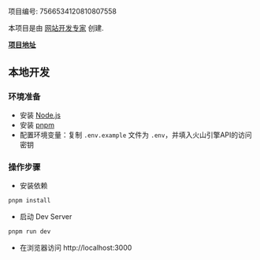 # 

项目编号: 7566534120810807558

本项目是由 [网站开发专家](https://space.coze.cn/) 创建.

[**项目地址**](https://space.coze.cn/task/7566534120810807558)

## 本地开发

### 环境准备

- 安装 [Node.js](https://nodejs.org/en)
- 安装 [pnpm](https://pnpm.io/installation)
- 配置环境变量：复制 `.env.example` 文件为 `.env`，并填入火山引擎API的访问密钥

### 操作步骤

- 安装依赖

```sh
pnpm install
```

- 启动 Dev Server

```sh
pnpm run dev
```

- 在浏览器访问 http://localhost:3000